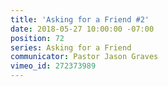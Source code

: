 ```yaml
---
title: 'Asking for a Friend #2'
date: 2018-05-27 10:00:00 -07:00
position: 72
series: Asking for a Friend
communicator: Pastor Jason Graves
vimeo_id: 272373989
---
```


